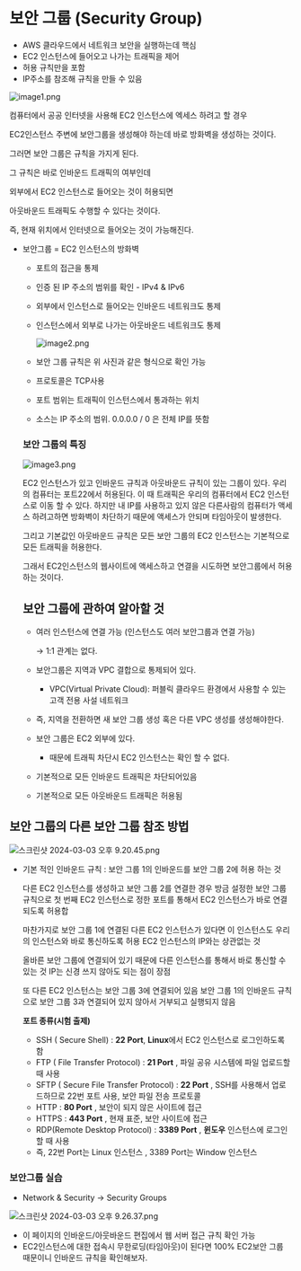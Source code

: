 # 보안 그룹 (Security Group)

- AWS 클라우드에서 네트워크 보안을 실행하는데 핵심
- EC2 인스턴스에 들어오고 나가는 트래픽을 제어
- 허용 규칙만을 포함
- IP주소를 참조해 규칙을 만들 수 있음

![image1.png](%E1%84%87%E1%85%A9%E1%84%8B%E1%85%A1%E1%86%AB%20%E1%84%80%E1%85%B3%E1%84%85%E1%85%AE%E1%86%B8%20(Security%20Group)%202497fd857a614ef7afadf8eac28427f2/image1.png)

컴퓨터에서 공공 인터넷을 사용해 EC2 인스턴스에 엑세스 하려고 할 경우

EC2인스턴스 주변에 보안그룹을 생성해야 하는데 바로 방화벽을 생성하는 것이다.

그러면 보안 그룹은 규칙을 가지게 된다.

그 규칙은 바로 인바운드 트래픽의 여부인데

외부에서 EC2 인스턴스로 들어오는 것이 허용되면

아웃바운드 트래픽도 수행할 수 있다는 것이다.

즉, 현재 위치에서 인터넷으로 들어오는 것이 가능해진다.

- 보안그룹 = EC2 인스턴스의 방화벽
    - 포트의 접근을 통제
    - 인증 된 IP 주소의 범위를 확인 - IPv4 & IPv6
    - 외부에서 인스턴스로 들어오는 인바운드 네트워크도 통제
    - 인스턴스에서 외부로 나가는 아웃바운드 네트워크도 통제
        
        ![image2.png](%E1%84%87%E1%85%A9%E1%84%8B%E1%85%A1%E1%86%AB%20%E1%84%80%E1%85%B3%E1%84%85%E1%85%AE%E1%86%B8%20(Security%20Group)%202497fd857a614ef7afadf8eac28427f2/image2.png)
        
    - 보안 그룹 규칙은 위 사진과 같은 형식으로 확인 가능
    - 프로토콜은 TCP사용
    - 포트 범위는 트래픽이 인스턴스에서 통과하는 위치
    - 소스는 IP 주소의 범위. 0.0.0.0 / 0 은 전체 IP를 뜻함
    
    ### 보안 그룹의 특징
    
    ![image3.png](%E1%84%87%E1%85%A9%E1%84%8B%E1%85%A1%E1%86%AB%20%E1%84%80%E1%85%B3%E1%84%85%E1%85%AE%E1%86%B8%20(Security%20Group)%202497fd857a614ef7afadf8eac28427f2/image3.png)
    
    EC2 인스턴스가 있고 인바운드 규칙과 아웃바운드 규칙이 있는 그룹이 있다. 우리의 컴퓨터는 포트22에서 허용된다. 이 때 트래픽은 우리의 컴퓨터에서 EC2 인스턴스로 이동 할 수 있다. 하지만 내 IP를 사용하고 있지 않은 다른사람의 컴퓨터가 액세스 하려고하면 방화벽이 차단하기 때문에 액세스가 안되며 타임아웃이 발생한다. 
    
    그리고 기본값인 아웃바운드 규칙은 모든 보안 그룹의 EC2 인스턴스는 기본적으로 모든 트래픽을 허용한다.
    
    그래서 EC2인스턴스의 웹사이트에 액세스하고 연결을 시도하면 보안그룹에서 허용하는 것이다.
    
    ## 보안 그룹에 관하여 알아할 것
    
    - 여러 인스턴스에 연결 가능 (인스턴스도 여러 보안그룹과 연결 가능)
        
        → 1:1 관계는 없다.
        
    - 보안그룹은 지역과 VPC 결합으로 통제되어 있다.
        - VPC(Virtual Private Cloud): 퍼블릭 클라우드 환경에서 사용할 수 있는 고객 전용 사설 네트워크
    - 즉, 지역을 전환하면 새 보안 그룹 생성 혹은 다른 VPC 생성를 생성해야한다.
    - 보안 그룹은 EC2 외부에 있다.
        - 때문에 트래픽 차단시 EC2 인스턴스는 확인 할 수 없다.
    - 기본적으로 모든 인바운드 트래픽은 차단되어있음
    - 기본적으로 모든 아웃바운드 트래픽은 허용됨

## 보안 그룹의 다른 보안 그룹 참조 방법

![스크린샷 2024-03-03 오후 9.20.45.png](%E1%84%87%E1%85%A9%E1%84%8B%E1%85%A1%E1%86%AB%20%E1%84%80%E1%85%B3%E1%84%85%E1%85%AE%E1%86%B8%20(Security%20Group)%202497fd857a614ef7afadf8eac28427f2/image4.png)

- 기본 적인 인바운드 규칙 : 보안 그룹 1의 인바운드를 보안 그룹 2에 허용 하는 것
    
    다른 EC2 인스턴스를 생성하고 보안 그룹 2를 연결한 경우 방금 설정한 보안 그룹 규칙으로 첫 번째 EC2 인스턴스로 정한 포트를 통해서 EC2 인스턴스가 바로 연결되도록 허용합
    
    마찬가지로 보안 그룹 1에 연결된 다른 EC2 인스턴스가 있다면 이 인스턴스도 우리의 인스턴스와 바로 통신하도록 허용 EC2 인스턴스의 IP와는 상관없는 것
    
    올바른 보안 그룹에 연결되어 있기 때문에 다른 인스턴스를 통해서 바로 통신할 수 있는 것 IP는 신경 쓰지 않아도 되는 점이 장점
    
    또 다른 EC2 인스턴스는 보안 그룹 3에 연결되어 있음 보안 그룹 1의 인바운드 규칙으로 보안 그룹 3과 연결되어 있지 않아서 거부되고 실행되지 않음
    
    **포트 종류(시험 출제)**
    
    - SSH ( Secure Shell) : **22 Port**, **Linux**에서 EC2 인스턴스로 로그인하도록 함
    - FTP ( File Transfer Protocol) : **21 Port** , 파일 공유 시스템에 파일 업로드할 때 사용
    - SFTP ( Secure File Transfer Protocol) : **22 Port** , SSH를 사용해서 업로드하므로 22번 포트 사용, 보안 파일 전송 프로토콜
    - HTTP : **80 Port** , 보안이 되지 않은 사이트에 접근
    - HTTPS : **443 Port** , 현재 표준, 보안 사이트에 접근
    - RDP(Remote Desktop Protocol) : **3389 Port** , **윈도우** 인스턴스에 로그인할 때 사용
    - 즉, 22번 Port는 Linux 인스턴스 , 3389 Port는 Window 인스턴스

### 보안그룹 실습

- Network & Security → Security Groups

![스크린샷 2024-03-03 오후 9.26.37.png](%E1%84%87%E1%85%A9%E1%84%8B%E1%85%A1%E1%86%AB%20%E1%84%80%E1%85%B3%E1%84%85%E1%85%AE%E1%86%B8%20(Security%20Group)%202497fd857a614ef7afadf8eac28427f2/image5.png)

- 이 페이지의 인바운드/아웃바운드 편집에서 웹 서버 접근 규칙 확인 가능
- EC2인스턴스에 대한 접속시 무한로딩(타임아웃)이 된다면 100% EC2보안 그룹 때문이니 인바운드 규칙을 확인해보자.
